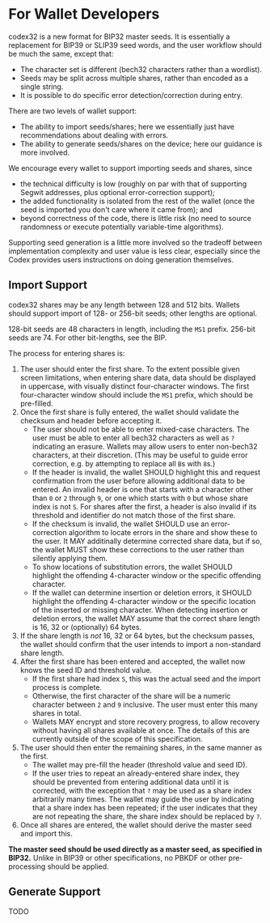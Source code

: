 # For Wallet Developers

codex32 is a new format for BIP32 master seeds. It is essentially a replacement for
BIP39 or SLIP39 seed words, and the user workflow should be much the same, except
that:

* The character set is different (bech32 characters rather than a wordlist).
* Seeds may be split across multiple shares, rather than encoded as a single string.
* It is possible to do specific error detection/correction during entry.

There are two levels of wallet support:

* The ability to import seeds/shares; here we essentially just have recommendations about dealing with errors.
* The ability to generate seeds/shares on the device; here our guidance is more involved.

We encourage every wallet to support importing seeds and shares, since
* the technical difficulty is low (roughly on par with that of supporting Segwit addresses, plus optional error-correction support);
* the added functionality is isolated from the rest of the wallet (once the seed is imported you don't care where it came from); and
* beyond correctness of the code, there is little risk (no need to source randomness or execute potentially variable-time algorithms).

Supporting seed generation is a little more involved so the tradeoff between
implementation complexity and user value is less clear, especially since the
Codex provides users instructions on doing generation themselves.

## Import Support

codex32 shares may be any length between 128 and 512 bits.
Wallets should support import of 128- or 256-bit seeds; other lengths are optional.

128-bit seeds are 48 characters in length, including the `MS1` prefix.
256-bit seeds are 74. For other bit-lengths, see the BIP.

The process for entering shares is:

1. The user should enter the first share. To the extent possible given screen limitations, when entering share data, data should be displayed in uppercase, with visually distinct four-character windows. The first four-character window should include the `MS1` prefix, which should be pre-filled.
1. Once the first share is fully entered, the wallet should validate the checksum and header before accepting it.
   * The user should not be able to enter mixed-case characters. The user must be able to enter all bech32 characters as well as `?` indicating an erasure. Wallets may allow users to enter non-bech32 characters, at their discretion. (This may be useful to guide error correction, e.g. by attempting to replace all `B`s with `8`s.)
   * If the header is invalid, the wallet SHOULD highlight this and request confirmation from the user before allowing additional data to be entered. An invalid header is one that starts with a character other than `0` or `2` through `9`, or one which starts with `0` but whose share index is not `S`. For shares after the first, a header is also invalid if its threshold and identifier do not match those of the first share.
   * If the checksum is invalid, the wallet SHOULD use an error-correction algorithm to locate errors in the share and show these to the user. It MAY additinally determine corrected share data, but if so, the wallet MUST show these corrections to the user rather than silently applying them.
   * To show locations of substitution errors, the wallet SHOULD highlight the offending 4-character window or the specific offending character.
   * If the wallet can determine insertion or deletion errors, it SHOULD highlight the offending 4-character window or the specific location of the inserted or missing character. When detecting insertion or deletion errors, the wallet MAY assume that the correct share length is 16, 32 or (optionally) 64 bytes.
1. If the share length is *not* 16, 32 or 64 bytes, but the checksum passes, the wallet should confirm that the user intends to import a non-standard share length.
1. After the first share has been entered and accepted, the wallet now knows the seed ID and threshold value.
   * If the first share had index `S`, this was the actual seed and the import process is complete.
   * Otherwise, the first character of the share will be a numeric character between `2` and `9` inclusive. The user must enter this many shares in total.
   * Wallets MAY encrypt and store recovery progress, to allow recovery without having all shares available at once. The details of this are currently outside of the scope of this specification.
1. The user should then enter the remaining shares, in the same manner as the first.
   * The wallet may pre-fill the header (threshold value and seed ID).
   * If the user tries to repeat an already-entered share index, they should be prevented from entering additional data until it is corrected, with the exception that `?` may be used as a share index arbitrarily many times. The wallet may guide the user by indicating that a share index has been repeated; if the user indicates that they are not repeating the share, the share index should be replaced by `?`.
1. Once all shares are entered, the wallet should derive the master seed and import this.

**The master seed should be used directly as a master seed, as specified in BIP32.**
Unlike in BIP39 or other specifications, no PBKDF or other pre-processing should be applied.

## Generate Support

TODO

